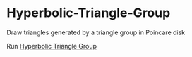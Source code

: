 # Hyperbolic-Triangle-Group

Draw triangles generated by a triangle group in Poincare disk

Run <a href="https://ggorr.github.io/HyperbolicTriangleGroup/" target="_blank">Hyperbolic Triangle Group</a>
